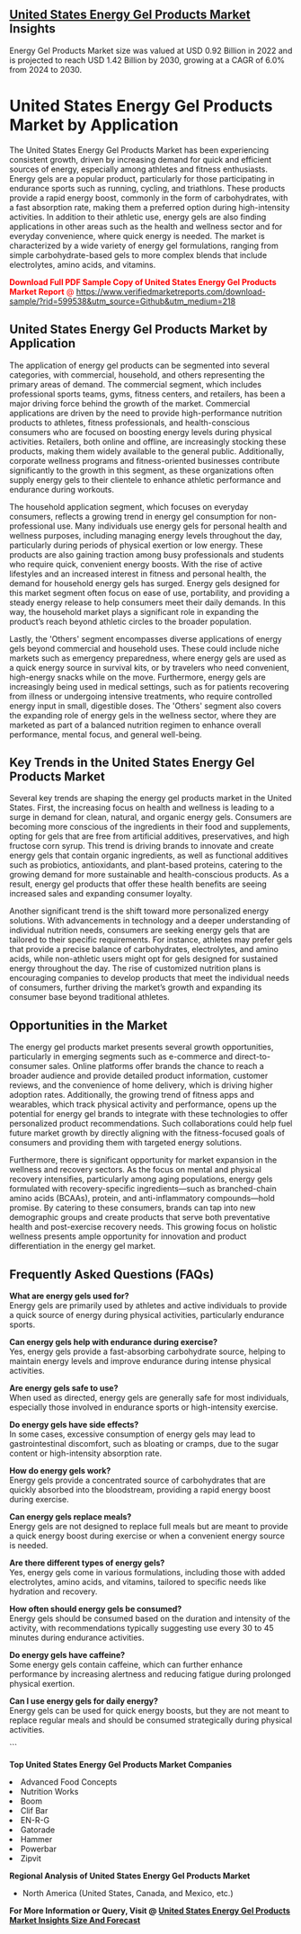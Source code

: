 <h2><a href="https://www.verifiedmarketreports.com/download-sample/?rid=599538&amp;utm_source=Github&amp;utm_medium=218" target="_blank">United States Energy Gel Products Market</a> Insights</h2><p>Energy Gel Products Market size was valued at USD 0.92 Billion in 2022 and is projected to reach USD 1.42 Billion by 2030, growing at a CAGR of 6.0% from 2024 to 2030.</p><p> <h1>United States Energy Gel Products Market by Application</h1> <p>The United States Energy Gel Products Market has been experiencing consistent growth, driven by increasing demand for quick and efficient sources of energy, especially among athletes and fitness enthusiasts. Energy gels are a popular product, particularly for those participating in endurance sports such as running, cycling, and triathlons. These products provide a rapid energy boost, commonly in the form of carbohydrates, with a fast absorption rate, making them a preferred option during high-intensity activities. In addition to their athletic use, energy gels are also finding applications in other areas such as the health and wellness sector and for everyday convenience, where quick energy is needed. The market is characterized by a wide variety of energy gel formulations, ranging from simple carbohydrate-based gels to more complex blends that include electrolytes, amino acids, and vitamins. <p><span class=""><span style="color: #ff0000;"><strong>Download Full PDF Sample Copy of United States Energy Gel Products Market Report</strong> @ </span><a href="https://www.verifiedmarketreports.com/download-sample/?rid=599538&amp;utm_source=Github&amp;utm_medium=218" target="_blank">https://www.verifiedmarketreports.com/download-sample/?rid=599538&amp;utm_source=Github&amp;utm_medium=218</a></span></p></p> <h2>United States Energy Gel Products Market by Application</h2> <p>The application of energy gel products can be segmented into several categories, with commercial, household, and others representing the primary areas of demand. The commercial segment, which includes professional sports teams, gyms, fitness centers, and retailers, has been a major driving force behind the growth of the market. Commercial applications are driven by the need to provide high-performance nutrition products to athletes, fitness professionals, and health-conscious consumers who are focused on boosting energy levels during physical activities. Retailers, both online and offline, are increasingly stocking these products, making them widely available to the general public. Additionally, corporate wellness programs and fitness-oriented businesses contribute significantly to the growth in this segment, as these organizations often supply energy gels to their clientele to enhance athletic performance and endurance during workouts. <p>The household application segment, which focuses on everyday consumers, reflects a growing trend in energy gel consumption for non-professional use. Many individuals use energy gels for personal health and wellness purposes, including managing energy levels throughout the day, particularly during periods of physical exertion or low energy. These products are also gaining traction among busy professionals and students who require quick, convenient energy boosts. With the rise of active lifestyles and an increased interest in fitness and personal health, the demand for household energy gels has surged. Energy gels designed for this market segment often focus on ease of use, portability, and providing a steady energy release to help consumers meet their daily demands. In this way, the household market plays a significant role in expanding the product’s reach beyond athletic circles to the broader population. <p>Lastly, the 'Others' segment encompasses diverse applications of energy gels beyond commercial and household uses. These could include niche markets such as emergency preparedness, where energy gels are used as a quick energy source in survival kits, or by travelers who need convenient, high-energy snacks while on the move. Furthermore, energy gels are increasingly being used in medical settings, such as for patients recovering from illness or undergoing intensive treatments, who require controlled energy input in small, digestible doses. The 'Others' segment also covers the expanding role of energy gels in the wellness sector, where they are marketed as part of a balanced nutrition regimen to enhance overall performance, mental focus, and general well-being. <h2>Key Trends in the United States Energy Gel Products Market</h2> <p>Several key trends are shaping the energy gel products market in the United States. First, the increasing focus on health and wellness is leading to a surge in demand for clean, natural, and organic energy gels. Consumers are becoming more conscious of the ingredients in their food and supplements, opting for gels that are free from artificial additives, preservatives, and high fructose corn syrup. This trend is driving brands to innovate and create energy gels that contain organic ingredients, as well as functional additives such as probiotics, antioxidants, and plant-based proteins, catering to the growing demand for more sustainable and health-conscious products. As a result, energy gel products that offer these health benefits are seeing increased sales and expanding consumer loyalty. <p>Another significant trend is the shift toward more personalized energy solutions. With advancements in technology and a deeper understanding of individual nutrition needs, consumers are seeking energy gels that are tailored to their specific requirements. For instance, athletes may prefer gels that provide a precise balance of carbohydrates, electrolytes, and amino acids, while non-athletic users might opt for gels designed for sustained energy throughout the day. The rise of customized nutrition plans is encouraging companies to develop products that meet the individual needs of consumers, further driving the market’s growth and expanding its consumer base beyond traditional athletes. <h2>Opportunities in the Market</h2> <p>The energy gel products market presents several growth opportunities, particularly in emerging segments such as e-commerce and direct-to-consumer sales. Online platforms offer brands the chance to reach a broader audience and provide detailed product information, customer reviews, and the convenience of home delivery, which is driving higher adoption rates. Additionally, the growing trend of fitness apps and wearables, which track physical activity and performance, opens up the potential for energy gel brands to integrate with these technologies to offer personalized product recommendations. Such collaborations could help fuel future market growth by directly aligning with the fitness-focused goals of consumers and providing them with targeted energy solutions. <p>Furthermore, there is significant opportunity for market expansion in the wellness and recovery sectors. As the focus on mental and physical recovery intensifies, particularly among aging populations, energy gels formulated with recovery-specific ingredients—such as branched-chain amino acids (BCAAs), protein, and anti-inflammatory compounds—hold promise. By catering to these consumers, brands can tap into new demographic groups and create products that serve both preventative health and post-exercise recovery needs. This growing focus on holistic wellness presents ample opportunity for innovation and product differentiation in the energy gel market. <h2>Frequently Asked Questions (FAQs)</h2> <p><strong>What are energy gels used for?</strong><br>Energy gels are primarily used by athletes and active individuals to provide a quick source of energy during physical activities, particularly endurance sports.</p> <p><strong>Can energy gels help with endurance during exercise?</strong><br>Yes, energy gels provide a fast-absorbing carbohydrate source, helping to maintain energy levels and improve endurance during intense physical activities.</p> <p><strong>Are energy gels safe to use?</strong><br>When used as directed, energy gels are generally safe for most individuals, especially those involved in endurance sports or high-intensity exercise.</p> <p><strong>Do energy gels have side effects?</strong><br>In some cases, excessive consumption of energy gels may lead to gastrointestinal discomfort, such as bloating or cramps, due to the sugar content or high-intensity absorption rate.</p> <p><strong>How do energy gels work?</strong><br>Energy gels provide a concentrated source of carbohydrates that are quickly absorbed into the bloodstream, providing a rapid energy boost during exercise.</p> <p><strong>Can energy gels replace meals?</strong><br>Energy gels are not designed to replace full meals but are meant to provide a quick energy boost during exercise or when a convenient energy source is needed.</p> <p><strong>Are there different types of energy gels?</strong><br>Yes, energy gels come in various formulations, including those with added electrolytes, amino acids, and vitamins, tailored to specific needs like hydration and recovery.</p> <p><strong>How often should energy gels be consumed?</strong><br>Energy gels should be consumed based on the duration and intensity of the activity, with recommendations typically suggesting use every 30 to 45 minutes during endurance activities.</p> <p><strong>Do energy gels have caffeine?</strong><br>Some energy gels contain caffeine, which can further enhance performance by increasing alertness and reducing fatigue during prolonged physical exertion.</p> <p><strong>Can I use energy gels for daily energy?</strong><br>Energy gels can be used for quick energy boosts, but they are not meant to replace regular meals and should be consumed strategically during physical activities.</p> ```</p><p><strong>Top United States Energy Gel Products Market Companies</strong></p><div data-test-id=""><p><li>Advanced Food Concepts</li><li> Nutrition Works</li><li> Boom</li><li> Clif Bar</li><li> EN-R-G</li><li> Gatorade</li><li> Hammer</li><li> Powerbar</li><li> Zipvit</li></p><div><strong>Regional Analysis of&nbsp;United States Energy Gel Products Market</strong></div><ul><li dir="ltr"><p dir="ltr">North America&nbsp;(United States, Canada, and Mexico, etc.)</p></li></ul><p><strong>For More Information or Query, Visit @&nbsp;</strong><strong><a href="https://www.verifiedmarketreports.com/product/energy-gel-products-market/?utm_source=Github&amp;utm_medium=218" target="_blank">United States Energy Gel Products Market Insights Size And Forecast</a></strong></p></div>
